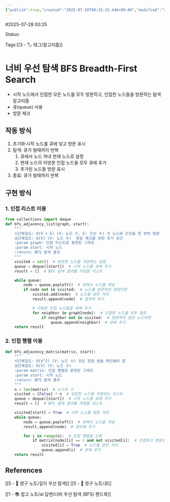 ```yaml
---
{"publish":true,"created":"2025-07-28T00:25:15.446+09:00","modified":"2025-08-01T00:19:45.529+09:00","cssclasses":""}
---
```


#2025-07-28 00:25

Status: 

Tags:[[3 - 🏷️ 태그/알고리즘]]

# 너비 우선 탐색 BFS Breadth-First Search
- 시작 노드에서 인접한 모든 노드를 모두 방문하고, 인접한 노드들을 방문하는 탐색 알고리즘
- 큐(queue) 사용
- 방문 체크

## 작동 방식
1. 초기화:시작 노드를 큐에 넣고 방문 표시
2.  탐색: 큐가 빌때까지 반복
	1. 큐에서 노드 꺼내 현재 노드로 설정
	2. 현재 노드의 미방문 인접 노드들 모두 큐에 추가
	3. 추가된 노드들 방문 표시
3. 종료: 큐가 빌때까지 반복

## 구현 방식
### 1. 인접 리스트 이용
```python
from collections import deque
def bfs_adjacency_list(graph, start):
    """
    시간복잡도: O(V + E) (V: 노드 수, E: 간선 수) 각 노드와 간선을 한 번씩 방문
    공간복잡도: O(V) (V: 노드 수)  방문 체크를 위한 추가 공간
    :param graph: 인접 리스트로 표현된 그래프
    :param start: 시작 노드
    :return: BFS 탐색 결과
    """
    visited = set()  # 방문한 노드를 저장하는 집합
    queue = deque([start])  # 시작 노드를 큐에 추가
    result = []  # BFS 탐색 결과를 저장할 리스트

    while queue:
        node = queue.popleft()  # 큐에서 노드를 꺼냄
        if node not in visited:  # 노드를 방문하지 않았다면
            visited.add(node)  # 노드를 방문 처리
            result.append(node)  # 결과에 추가

			# 미방문 인접 노드들을 큐에 추가
            for neighbor in graph[node]:  # 인접한 노드를 모두 방문
                if neighbor not in visited:  # 방문하지 않은 노드라면
                    queue.append(neighbor)  # 큐에 추가
    return result
```

### 2. 인접 행렬 이용
```python
def bfs_adjacency_matrix(matrix, start):
    """
    시간복잡도: O(V^2) (V: 노드 수) 모든 정점 쌍을 확인해야 함
    공간복잡도: O(V) (V: 노드 수)
    :param matrix: 인접 행렬로 표현된 그래프
    :param start: 시작 노드
    :return: BFS 탐색 결과
    """
	n = len(matrix)  # 노드의 수
	visited = [False] * n  # 방문한 노드를 저장하는 리스트
	queue = deque([start])  # 시작 노드를 큐에 추가
	result = []  # BFS 탐색 결과를 저장할 리스트

	visited[start] = True  # 시작 노드를 방문 처리
	while queue:
		node = queue.popleft()  # 큐에서 노드를 꺼냄
		result.append(node)  # 결과에 추가

		for i in range(n):  # 인접 행렬을 순회
			if matrix[node][i] == 1 and not visited[i]:  # 인접하고 방문하지 않은 노드라면
				visited[i] = True  # 노드를 방문 처리
				queue.append(i)  # 큐에 추가
	return result

```


## References
[[5 - 💎 영구 노트/깊이 우선 탐색]]
[[5 - 💎 영구 노트/큐]]

[[1 - 📚 참고 노트/ai 답변/너비 우선 탐색 (BFS) 핸드북]]